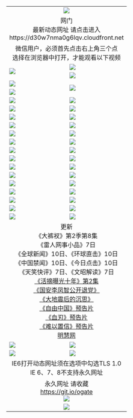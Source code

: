 ﻿<table>
  <tr></tr>
  <tr><td colspan=2 align=center><img src="https://cloud.githubusercontent.com/assets/11880933/13434984/f430fae2-e012-11e5-814f-c2df1e82b247.jpg" /></td></tr>
  <tr><td colspan=2 align=center>网门<br>最新动态网址 请点击进入
<br>https://d30w7nma0g6lqv.cloudfront.net
    </td>
  </tr>
  <tr>
    <td colspan=2 align=center>微信用户，必须首先点击右上角三个点<br>选择在浏览器中打开，才能观看以下视频</td>
  </tr>
  <tr>
    <td rowspan=2><a href="https://d30w7nma0g6lqv.cloudfront.net/ogUP.aspx?name=11DKC.mp4&count=T:2,2:8,1:16&from=github" target="_blank"><img src="https://d30w7nma0g6lqv.cloudfront.net/Up/11DKC1.jpg" /></a></td> 
    <td><div><a href="https://d30w7nma0g6lqv.cloudfront.net/ogUP.aspx?name=LRWS.mp4&count=7B:9,6B:44,5A:10,5B:35,4A:14,4B:19,3A:10,3B:26,2A:16,2B:21,1A:23,1B:29&current=7B:9" target="_blank"><img src="https://d30w7nma0g6lqv.cloudfront.net/Up/LRWS.jpg" /></a></td>
   </tr>
  <tr>
    <td><a href="https://d30w7nma0g6lqv.cloudfront.net/ogNiceVedio.aspx" target="_blank"><img src="https://d30w7nma0g6lqv.cloudfront.net/Up/TGKDY.jpg" /></a></td>
  </tr>
  <tr>
    <td><a href="https://d30w7nma0g6lqv.cloudfront.net/ogUP.aspx?name=JQR.mp4&count=2" target="_blank"><img src="https://d30w7nma0g6lqv.cloudfront.net/Up/JQR.jpg" /></a></td>   
    <td rowspan=2><a href="https://d30w7nma0g6lqv.cloudfront.net/ogUP.aspx?name=JP.mp4&count=9" target="_blank"><img src="https://d30w7nma0g6lqv.cloudfront.net/Up/JP.jpg" /></td>
  </tr>
  <tr>
    <td><a href="https://d30w7nma0g6lqv.cloudfront.net/ogUP.aspx?name=WH.mp4" target="_blank"><img src="https://d30w7nma0g6lqv.cloudfront.net/Up/WH.jpg" /></a></td>
  </tr>
  <tr>
    <td><a href="https://d30w7nma0g6lqv.cloudfront.net/ogUP.aspx?name=SSZJ.mp4&count=480P:9,S:2" target="_blank"><img src="https://d30w7nma0g6lqv.cloudfront.net/Up/SSZJ.jpg" /></a></td>
    <td><a href="https://d30w7nma0g6lqv.cloudfront.net/ogUP.aspx?name=ZY.mp4&count=2015:16" target="_blank"><img src="https://d30w7nma0g6lqv.cloudfront.net/Up/ZY.jpg" /></a</td>
  </tr>
  <tr>
    <td><a href="https://d30w7nma0g6lqv.cloudfront.net/ogUP.aspx?name=XTFY.mp4&count=B:2,A:24" target="_blank"><img src="https://d30w7nma0g6lqv.cloudfront.net/Up/XTFY.jpg" /></a></td>
    <td><a href="https://d30w7nma0g6lqv.cloudfront.net/ogUP.aspx?name=1XQK.mp4&count=13" target="_blank"><img src="https://d30w7nma0g6lqv.cloudfront.net/Up/1XQK.jpg" /></a</td>
  </tr>
  <tr>
    <td><a href="https://d30w7nma0g6lqv.cloudfront.net/ogUP.aspx?name=1LYF.mp4&count=2" target="_blank"><img src="https://d30w7nma0g6lqv.cloudfront.net/Up/1LYF0.jpg" /></a></td>
    <td><a href="https://d30w7nma0g6lqv.cloudfront.net/ogUP.aspx?name=1ZGC.mp4&count=6" target="_blank"><img src="https://d30w7nma0g6lqv.cloudfront.net/Up/1ZGC0.jpg" /></a></td>
  </tr>
  <tr>
    <td><a href="https://d30w7nma0g6lqv.cloudfront.net/ogUP.aspx?name=1ZKM.mp4&count=3&current=3" target="_blank"><img src="https://d30w7nma0g6lqv.cloudfront.net/Up/1ZKM0.jpg" /></a></td>  
    <td><a href="https://d30w7nma0g6lqv.cloudfront.net/ogUP.aspx?name=1WWY.mp4&count=6&current=6" target="_blank"><img src="https://d30w7nma0g6lqv.cloudfront.net/Up/1WWY0.jpg" /></a></td>
  </tr>
  <tr>
    <td><a href="https://d30w7nma0g6lqv.cloudfront.net/ogUP.aspx?name=10JGY.mp4&count=3" target="_blank"><img src="https://d30w7nma0g6lqv.cloudfront.net/Up/10JGY0.jpg" /></a></td>
    <td><a href="https://d30w7nma0g6lqv.cloudfront.net/ogUP.aspx?name=10CYS.mp4&count=2" target="_blank"><img src="https://d30w7nma0g6lqv.cloudfront.net/Up/10CYS0.jpg" /></a></td>
  </tr>
  <tr>
    <td><a href="https://d30w7nma0g6lqv.cloudfront.net/ogUP.aspx?name=4SQQ.mp4&count=201603:8,201602:20,201601:21&current=201603:8" target="_blank"><img src="https://d30w7nma0g6lqv.cloudfront.net/Up/4SQQ0.jpg"/></a></td>
    <td><a href="https://d30w7nma0g6lqv.cloudfront.net/ogUP.aspx?name=4SHQ.mp4&count=201603:10,201602:27,201601:28&current=201603:10" target="_blank"><img src="https://d30w7nma0g6lqv.cloudfront.net/Up/4SHQ0.jpg"/></a></td>
  </tr>
  <tr>
    <td><a href="https://d30w7nma0g6lqv.cloudfront.net/ogUP.aspx?name=4SZG.mp4&count=201603:9,201602:21,201601:23&current=201603:9" target="_blank"><img src="https://d30w7nma0g6lqv.cloudfront.net/Up/4SZG0.jpg"/></a></td>
    <td><a href="https://d30w7nma0g6lqv.cloudfront.net/ogUP.aspx?name=4SDJ.mp4&count=201603A:9,201603B:6,201602A:24,201602B:7,201601A:48,201601B:6&current=201603A:9" target="_blank"><img src="https://d30w7nma0g6lqv.cloudfront.net/Up/4SDJ0.jpg"/></a></td>
  </tr>
  <tr>
    <td><a href="https://d30w7nma0g6lqv.cloudfront.net/ogUP.aspx?name=4SGX.mp4&count=201603:1&current=201603:1" target="_blank"><img src="https://d30w7nma0g6lqv.cloudfront.net/Up/4SGX0.jpg"/></a></td>
    <td><a href="https://d30w7nma0g6lqv.cloudfront.net/ogUP.aspx?name=4SHD.mp4&count=201603:3&current=201603:1" target="_blank"><img src="https://d30w7nma0g6lqv.cloudfront.net/Up/4SHD0.jpg"/></a></td>
  </tr>
  <tr>
    <td><a href="https://d30w7nma0g6lqv.cloudfront.net/ogUP.aspx?name=4CTX.mp4&count=201603:2,201602:3,201601:4&current=201603:2" target="_blank"><img src="https://d30w7nma0g6lqv.cloudfront.net/Up/4CTX0.jpg"/></a></td>
    <td><a href="https://d30w7nma0g6lqv.cloudfront.net/ogUP.aspx?name=4CWZ.mp4&count=201603:1,201602:4,201601:4&current=201603:1" target="_blank"><img src="https://d30w7nma0g6lqv.cloudfront.net/Up/4CWZ0.jpg"/></a></td>
  </tr>
  <tr>
    <td><a href="https://d30w7nma0g6lqv.cloudfront.net/onUP.aspx?name=https://d2t6x1lwzcff38.cloudfront.net/" target="_blank"><img src="https://d30w7nma0g6lqv.cloudfront.net/Up/0DTW.jpg"/></a></td>
    <td><a href="https://d30w7nma0g6lqv.cloudfront.net/onUP.aspx?name=https://d240ns8up8earz.cloudfront.net/acenter/" target="_blank"><img src="https://d30w7nma0g6lqv.cloudfront.net/Up/0TDW.jpg" /></a></td>
  </tr>
  <tr>
    <td><a href="https://d30w7nma0g6lqv.cloudfront.net/onUP.aspx?name=https://d4508d6vomz2p.cloudfront.net/gb/nsc413.htm" target="_blank"><img src="https://d30w7nma0g6lqv.cloudfront.net/Up/0DJY.jpg" /></a></td>
    <td><a href="https://d30w7nma0g6lqv.cloudfront.net/onUP.aspx?name=https://d3bxwq7vzudb5l.cloudfront.net/xtr/gb/prog204.html" target="_blank"><img src="https://d30w7nma0g6lqv.cloudfront.net/Up/0XTR.jpg" /></a></td>
  </tr>
  <tr>
    <td><a href="https://d30w7nma0g6lqv.cloudfront.net/onUP.aspx?name=https://d3aj00iefsmfgc.cloudfront.net/" target="_blank"><img src="https://d30w7nma0g6lqv.cloudfront.net/Up/0MHW.jpg" /></a></td>
    <td><a href="https://d30w7nma0g6lqv.cloudfront.net/onUP.aspx?name=https://d1lcj91uv80klr.cloudfront.net/" target="_blank"><img src="https://d30w7nma0g6lqv.cloudfront.net/Up/0ZJW.jpg" /></a></td>
  </tr>
  <tr>
    <td><a href="https://d30w7nma0g6lqv.cloudfront.net/ogUP.aspx?name=0FG.zip" target="_blank"><img src="https://d30w7nma0g6lqv.cloudfront.net/Up/0FG.jpg" /></a></td>
    <td><a href="https://d30w7nma0g6lqv.cloudfront.net/ogUP.aspx?name=0FGA.apk" target="_blank"><img src="https://d30w7nma0g6lqv.cloudfront.net/Up/0FGA.jpg" /></a></td>
  </tr>
  <tr>
    <td><a href="https://d30w7nma0g6lqv.cloudfront.net/ogUP.aspx?name=0U.zip" target="_blank"><img src="https://d30w7nma0g6lqv.cloudfront.net/Up/0U.jpg" /></a></td>
    <td><a href="https://d30w7nma0g6lqv.cloudfront.net/ogUP.aspx?name=0UA.apk" target="_blank"><img src="https://d30w7nma0g6lqv.cloudfront.net/Up/0UA.jpg" /></a></td>
  </tr>
  <tr>
    <td><a href="https://d30w7nma0g6lqv.cloudfront.net/ogUP.aspx?name=0iPPOTV.zip" target="_blank"><img src="https://d30w7nma0g6lqv.cloudfront.net/Up/0iPPOTV.jpg" /></a></td>
    <td><a href="https://d30w7nma0g6lqv.cloudfront.net/ogUP.aspx?name=0iNTD.apk" target="_blank"><img src="https://d30w7nma0g6lqv.cloudfront.net/Up/0iNTD.jpg" /></a></td>
  </tr>
  <tr>
    <td colspan=2 align=center>更新<br>
      《大裤衩》第2季第8集<br>
      《雷人网事小品》7日<br>
      《全球新闻》10日、《环球直击》10日<br>
      《中国禁闻》10日、《今日点击》10日<br>
      《天笑快评》7日、《文昭解读》7日<br>
      <a href="https://d30w7nma0g6lqv.cloudfront.net/ogUP.aspx?name=SSZJ.mp4&count=480P:9,S:2&current=S:2" target="_blank">《活摘曝光十年》第2集</a><br>
      <a href="https://d30w7nma0g6lqv.cloudfront.net/ogUP.aspx?name=4LFZ.mp4" target="_blank">《国安李凤智公开退党》</a><br>
      <a href="https://d30w7nma0g6lqv.cloudfront.net/ogUP.aspx?name=4DDZHDCS.mp4" target="_blank">《大地震后的沉思》</a><br>
      <a href="https://d30w7nma0g6lqv.cloudfront.net/ogUP.aspx?name=11ZYZG0.mp4" target="_blank">《自由中国》预告片</a><br>
      <a href="https://d30w7nma0g6lqv.cloudfront.net/ogUP.aspx?name=11XR.mp4" target="_blank">《血刃》预告片</a><br>
      <a href="https://d30w7nma0g6lqv.cloudfront.net/ogUP.aspx?name=11NYZX.mp4&count=2" target="_blank">《难以置信》预告片</a><br>
      <a href="https://d30w7nma0g6lqv.cloudfront.net/onUP.aspx?name=https://www.minghui.org/" target="_blank">明慧网</a></td>
    </td>
  </tr>
  <tr>
    <td><a href="https://d30w7nma0g6lqv.cloudfront.net/ogNice.aspx" target="_blank"><img src="https://d30w7nma0g6lqv.cloudfront.net/Up/0WCYY.jpg" /></a></td>
    <td><a href="https://d30w7nma0g6lqv.cloudfront.net/onCO.aspx?ob=600%E4%BA%8B%E7%89%A9&op=%E5%A2%9E%E5%88%A0%E6%94%B9&args=WH1~%23%E7%B1%BB%E5%9E%8B6%E6%96%B0%E9%97%BB%7c%23%E7%B1%BB%E5%9E%8B6%E8%AF%84%E8%AE%BA&mode=" target="_blank"><img src="https://d30w7nma0g6lqv.cloudfront.net/Up/0WZTT.jpg" /></a></td> 
  </tr>
  <tr>
    <td><a href="https://d30w7nma0g6lqv.cloudfront.net/ogDY.aspx" target="_blank"><img src="https://d30w7nma0g6lqv.cloudfront.net/Up/0FK.jpg" /></a></td>
    <td><a href="https://d30w7nma0g6lqv.cloudfront.net/ogST.aspx" target="_blank"><img src="https://d30w7nma0g6lqv.cloudfront.net/Up/0ST.jpg" /></a></td> 
  </tr>
  <tr>
    <td colspan=2 align=center>IE6打开动态网址须在选项中勾选TLS 1.0<br/>IE 6、7、8不支持永久网址<br/>
      <!--微信可扫描以下临时二维码<br/>https://bit.ly/1mBQHW8<br/><a href="https://d30w7nma0g6lqv.cloudfront.net/Up/0WMGDL3.png" target="_blank"><img src="https://d30w7nma0g6lqv.cloudfront.net/Up/0WMGD3.png"/></a><br-->
  </tr>
  <tr>
    <td colspan=2 align=center>永久网址 请收藏<br/><a href="https://git.io/ogate" target="_blank">https://git.io/ogate</a><br/><a href="https://d30w7nma0g6lqv.cloudfront.net/Up/0WMGDL2.png" target="_blank"><img src="https://d30w7nma0g6lqv.cloudfront.net/Up/0WMGD2.png"/></a></td>
  </tr>
  <tr>
    <td colspan=2 align=center><a href="https://d30w7nma0g6lqv.cloudfront.net/ogUP.aspx?name=0oGate.apk" target="_blank"><img src="https://d30w7nma0g6lqv.cloudfront.net/Up/0WMAZ.jpg" /></a></td>
  </tr>
  <!--tr>
    <td colspan=2 align=center>可能失效的动态网址
    </td>
  </tr-->
</table>

